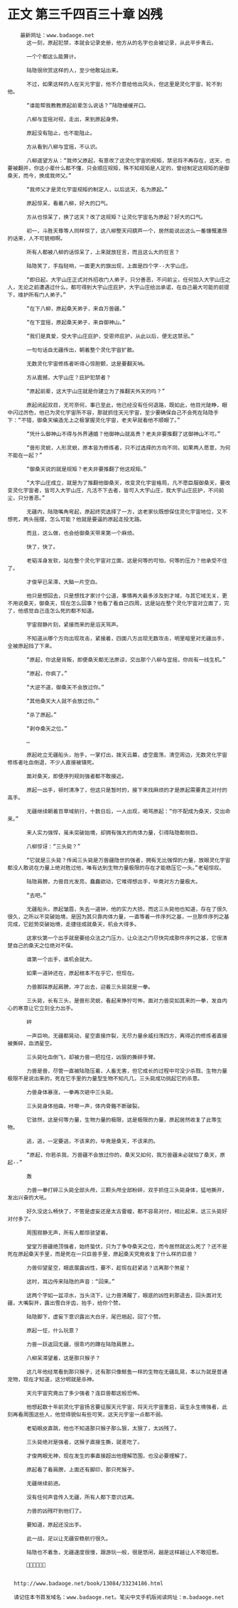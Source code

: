 # 正文 第三千四百三十章 凶残
        最新网址：www.badaoge.net
          这一刻，原起犯禁，本就会记录史册，他方从的名字也会被记录，从此平步青云。
      
          一个个都这么能算计。
      
          陆隐很欣赏这样的人，至少他敢站出来。
      
          不过，如果这样的人在天元宇宙，他不介意给他出风头，但这里是灵化宇宙，轮不到他。
      
          “谁能帮我教教原起前辈怎么说话？”陆隐缓缓开口。
      
          八柳与宜摇对视，走出，来到原起身旁。
      
          原起没有阻止，也不能阻止。
      
          方从看到八柳与宜摇，不认识。
      
          八柳遥望方从：“我师父原起，有意改了这灵化宇宙的规矩，禁忌将不再存在，这天，也要被翻开，你这小辈什么都不懂，只会顺应规矩，殊不知规矩是人定的，曾经制定这规矩的是御桑天，而今，换成我师父。”
      
          “我师父才是灵化宇宙规矩的制定人，以后这天，名为原起。”
      
          原起惊呆，看着八柳，好大的口气。
      
          方从也惊呆了，换了这天？改了这规矩？让灵化宇宙名为原起？好大的口气。
      
          初一，斗胜天尊等人同样惊了，这八柳整天闷葫芦一个，居然能说出这么一番慷慨激昂的话来，人不可貌相啊。
      
          所有人都被八柳的话惊呆了，上来就放狂言，而且这么大的狂言？
      
          陆隐笑了，手指轻响，一面更大的旗出现，上面是四个字--大宇山庄。
      
          “即日起，大宇山庄正式对外招收门人弟子，只分善恶，不问前尘，任何加入大宇山庄之人，无论之前遭遇过什么，都可得到大宇山庄庇护，大宇山庄给出承诺，在自己最大可能的前提下，维护所有门人弟子。”
      
          “在下八柳，原起桑天弟子，来自万兽疆。”
      
          “在下宜摇，原起桑天弟子，来自御神山。”
      
          “我们是真爱，受大宇山庄庇护，受恩师庇护，从此以后，便无这禁忌。”
      
          一句句话自无疆传出，朝着整个灵化宇宙扩散。
      
          无数灵化宇宙修炼者听得心惊胆颤，这是要翻天呐。
      
          方从震撼，大宇山庄？庇护犯禁者？
      
          “原起前辈，这大宇山庄就是你建立为了推翻天外天的吗？”
      
          原起闭起双目，无可奈何，事已至此，他已经没有任何退路，既如此，他目光陡睁，眼中闪过厉色，他已为灵化宇宙所不容，那就抓住天元宇宙，至少要确保自己不会死在陆隐手下：“不错，御桑天编造无上之极掌握灵化宇宙，老夫早就看他不顺眼了。”
      
          “凭什么御神山不得与外界通婚？他御神山就高贵？老夫非要推翻了这御神山不可。”
      
          “兽形灵蜕，人形灵蜕，原本皆为修炼者，只不过选择的方向不同，如果两人愿意，为何不能在一起？”
      
          “御桑天说的就是规矩？老夫非要推翻了他这规矩。”
      
          “大宇山庄成立，就是为了推翻他御桑天，改变灵化宇宙格局，凡不愿臣服御桑天，要改变灵化宇宙者，皆可入大宇山庄，凡活不下去者，皆可入大宇山庄，我大宇山庄庇护，不问前尘，只分善恶。”
      
          无疆内，陆隐嘴角弯起，原起终究选择了一方，这老家伙既想保住灵化宇宙地位，又不想死，两头摇摆，怎么可能？他就是要逼的原起走投无路。
      
          而且，这么做，也会给御桑天带来第一个麻烦。
      
          快了，快了。
      
          老韬浑身发软，站在整个灵化宇宙对立面，这是何等的可怕，何等的压力？他承受不住了。
      
          才俊早已呆滞，大脑一片空白。
      
          他只是想回去，只是想找才家讨个公道，事情再大最多涉及到才域，与其它域无关，更不用说桑天，御桑天，现在怎么回事？他看了看自己四周，这是站在整个灵化宇宙对立面了，完了，他感觉自己连怎么死的都不知道。
      
          宇宙寂静片刻，紧接而来的是滔天骂声。
      
          不知道从哪个方向出现攻击，紧接着，四面八方出现无数攻击，明里暗里对无疆出手，全被原起挡了下来。
      
          “原起，你这是背叛，即便桑天都无法原谅，交出那个八柳与宜摇，你尚有一线生机。”
      
          “原起，你疯了。”
      
          “大逆不道，御桑天不会放过你。”
      
          “其他桑天大人就不会放过你。”
      
          “杀了原起。”
      
          “剥夺桑天之位。”
      
          …
      
          原起屹立无疆船头，抬手，一掌打出，拨天云幕，虚空震荡，清空周边，无数灵化宇宙修炼者吐血倒退，不少人直接被镇死。
      
          面对桑天，即便序列规则强者都不敢接近。
      
          原起一出手，顿时清净了，但这只是暂时的，接下来找麻烦的才是原起需要真正对付的高手。
      
          无疆继续朝着百草域航行，十数日后，一人出现，喝骂原起：“你不配成为桑天，交出命来。”
      
          来人实力强悍，虽未突破始境，却拥有强大的肉体力量，引得陆隐都侧目。
      
          八柳惊讶：“三头毙？”
      
          “它就是三头毙？传闻三头毙是万兽疆隐世的强者，拥有无比强悍的力量，放眼灵化宇宙都没人敢说在力量上绝对胜过他，唯有达到生物力量极限的存在才能稳压它一头。”老韬惊叹。
      
          陆隐肩膀，力兽目光发亮，蠢蠢欲动，它难得想出手，毕竟对方力量极大。
      
          “去吧。”
      
          无疆船头，原起皱眉，失去一道钟，他的实力大损，而这三头毙他也知道，存在了很久很久，之所以不突破始境，是因为其只靠肉体力量，一直等着一件序列之基，一旦那件序列之基完成，它趁势突破始境，走捷径成就桑天，机会大得多。
      
          这家伙第一个出手就是要给众法之门压力，让众法之门尽快完成那件序列之基，它很清楚自己的桑天之位绝对不保。
      
          谁第一个出手，谁机会就大。
      
          如果一道钟还在，原起根本不在乎它，但现在。
      
          力兽脚踩原起肩膀，冲了出去，迎着三头毙就是一拳。
      
          三头毙，长有三头，是兽形灵蜕，看起来狰狞可怖，面对力兽突如其来的一拳，发自内心的寒意让它立刻全力出手。
      
          砰
      
          一声巨响，无疆都晃动，星空直接炸裂，无尽力量余威扫荡四方，离得近的修炼者直接被撕碎，血洒星空。
      
          三头毙吐血倒飞，却被力兽一把拉住，凶狠的撕碎手臂。
      
          力兽是兽，尽管一直被陆隐压着，人畜无害，但它成长的过程中可没少杀戮，生物力量极限不是说出来的，死在它手里的力量型生物不知凡几，三头毙成功挑起它的杀意。
      
          力兽身体暴涨，一拳再次砸中三头毙。
      
          三头毙身体扭曲，咔嚓一声，体内骨骼不断破裂。
      
          它骇然，这是何等力量，生物力量的极限，这是极限的力量，原起居然收复了此等生物。
      
          逃，逃，一定要逃，不该来的，毕竟是桑天，不该来的。
      
          “原起，你若杀我，万兽疆不会放过你的，桑天又如何，我万兽疆未必就怕了桑天，原起--”
      
          轰
      
          力兽一拳打碎三头毙全部头颅，三颗头颅全部粉碎，双手抓住三头毙身体，猛地撕开，发出兴奋的大吼。
      
          好久没这么畅快了，不管是虚妄还是太古雷蝗，都不容易对付，相比起来，这三头毙好对付多了。
      
          周围寂静无声，所有人都惊骇望着。
      
          堂堂万兽疆绝顶强者，始终蛰伏，只为了争夺桑天之位，而今居然就这么死了？还不是死在原起桑天手里，而是死在一只巨兽手里，原起桑天究竟收复了什么样的巨兽？
      
          力兽仰望星空，眼底展露凶性，要不，趁现在赶紧逃？远离那个煞星？
      
          这时，耳边传来陆隐的声音：“回来。”
      
          这两个字如一盆凉水，当头浇下，让力兽清醒了，眼底的凶性刹那退去，回头面对无疆，大嘴裂开，露出雪白牙齿，抬手，给你个赞。
      
          陆隐脚下，虚妄下意识露出大白牙，尾巴翘起，回了个赞。
      
          原起一怔，什么玩意？
      
          力兽一跃返回无疆，很乖巧的蹲在陆隐肩膀上。
      
          八柳呆滞望着，这是那只猴子？
      
          这几年他经常看到那只猴子，还有那只像鲸鱼一样的生物在无疆乱晃，本以为就是普通宠物，现在才知道，这分明就是杀神。
      
          天元宇宙究竟出了多少强者？连巨兽都这般恐怖。
      
          他想起数十年前灵化宇宙扬言要征服天元宇宙，将天元宇宙重启，诞生永生境强者，此刻再看周围这些人，他觉得貌似有些可笑，这天元宇宙一点都不弱。
      
          老韬眼皮直跳，他也不知道那只猴子那么狠，太狠了，太凶残了。
      
          三头毙绝对是强者，这猴子直接生撕，就差吃了。
      
          才俊两眼无神，现在发生的事直接超出他理解范围，也没必要理解了。
      
          原起看了看肩膀，上面还有脚印，那只死猴子。
      
          无疆继续前进。
      
          没有任何声音传入无疆，所有人都下意识远离。
      
          力兽的凶残吓到他们了。
      
          要知道，原起还没出手。
      
          此一战，足以让无疆安稳航行很久。
      
          陆隐也不着急，无疆速度很慢，跟游玩一般，很是悠闲，越是这样越让人不敢招惹。
      
          
      
      
      http://www.badaoge.net/book/13084/33234186.html
      
      请记住本书首发域名：www.badaoge.net。笔尖中文手机版阅读网址：m.badaoge.net